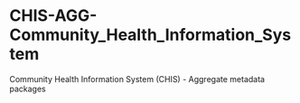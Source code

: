 # CHIS-AGG-Community_Health_Information_System
Community Health Information System (CHIS) - Aggregate metadata packages
